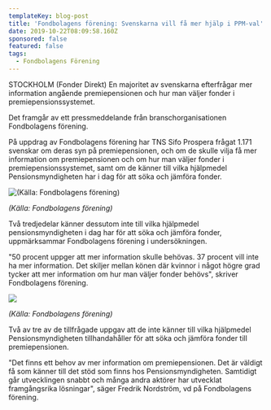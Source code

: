 ```yaml
---
templateKey: blog-post
title: 'Fondbolagens förening: Svenskarna vill få mer hjälp i PPM-val'
date: 2019-10-22T08:09:58.160Z
sponsored: false
featured: false
tags:
  - Fondbolagens Förening
---
```

STOCKHOLM (Fonder Direkt) En majoritet av svenskarna efterfrågar mer information angående premiepensionen och hur man väljer fonder i premiepensionssystemet.



Det framgår av ett pressmeddelande från branschorganisationen Fondbolagens förening.



På uppdrag av Fondbolagens förening har TNS Sifo Prospera frågat 1.171 svenskar om deras syn på premiepensionen, och om de skulle vilja få mer information om premiepensionen och om hur man väljer fonder i premiepensionssystemet, samt om de känner till vilka hjälpmedel Pensionsmyndigheten har i dag för att söka och jämföra fonder.

![(Källa: Fondbolagens förening)](/img/ff.png "(Källa: Fondbolagens förening)")

_(Källa: Fondbolagens förening)_

Två tredjedelar känner dessutom inte till vilka hjälpmedel pensionsmyndigheten i dag har för att söka och jämföra fonder, uppmärksammar Fondbolagens förening i undersökningen.



"50 procent uppger att mer information skulle behövas. 37 procent vill inte ha mer information. Det skiljer mellan könen där kvinnor i något högre grad tycker att mer information om hur man väljer fonder behövs", skriver Fondbolagens förening.

![](/img/ff-2.png)

_(Källa: Fondbolagens förening)_

Två av tre av de tillfrågade uppgav att de inte känner till vilka hjälpmedel Pensionsmyndigheten tillhandahåller för att söka och jämföra fonder till premiepensionen.



"Det finns ett behov av mer information om premiepensionen. Det är väldigt få som känner till det stöd som finns hos Pensionsmyndigheten. Samtidigt går utvecklingen snabbt och många andra aktörer har utvecklat framgångsrika lösningar", säger Fredrik Nordström, vd på Fondbolagens förening.
